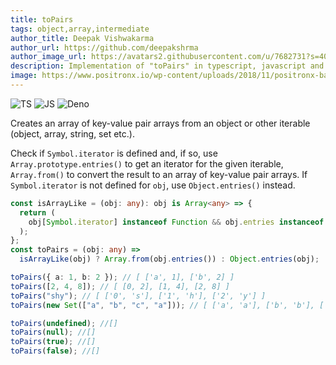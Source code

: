 ```yaml
---
title: toPairs
tags: object,array,intermediate
author_title: Deepak Vishwakarma
author_url: https://github.com/deepakshrma
author_image_url: https://avatars2.githubusercontent.com/u/7682731?s=400
description: Implementation of "toPairs" in typescript, javascript and deno.
image: https://www.positronx.io/wp-content/uploads/2018/11/positronx-banner-1152-1.jpg
---
```


![TS](https://img.shields.io/badge/supports-typescript-blue.svg?style=flat-square)
![JS](https://img.shields.io/badge/supports-javascript-yellow.svg?style=flat-square)
![Deno](https://img.shields.io/badge/supports-deno-green.svg?style=flat-square)

Creates an array of key-value pair arrays from an object or other iterable (object, array, string, set etc.).

Check if `Symbol.iterator` is defined and, if so, use `Array.prototype.entries()` to get an iterator for the given iterable, `Array.from()` to convert the result to an array of key-value pair arrays.
If `Symbol.iterator` is not defined for `obj`, use `Object.entries()` instead.

```ts title="typescript"
const isArrayLike = (obj: any): obj is Array<any> => {
  return (
    obj[Symbol.iterator] instanceof Function && obj.entries instanceof Function
  );
};
const toPairs = (obj: any) =>
  isArrayLike(obj) ? Array.from(obj.entries()) : Object.entries(obj);
```

```ts title="typescript"
toPairs({ a: 1, b: 2 }); // [ ['a', 1], ['b', 2] ]
toPairs([2, 4, 8]); // [ [0, 2], [1, 4], [2, 8] ]
toPairs("shy"); // [ ['0', 's'], ['1', 'h'], ['2', 'y'] ]
toPairs(new Set(["a", "b", "c", "a"])); // [ ['a', 'a'], ['b', 'b'], ['c', 'c'] ]

toPairs(undefined); //[]
toPairs(null); //[]
toPairs(true); //[]
toPairs(false); //[]
```
